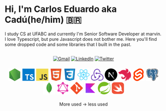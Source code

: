 # Hi, I'm Carlos Eduardo aka Cadú(he/him) 🇧🇷

I study CS at UFABC and currently I'm Senior Software Developer at marvin. I love Typescript, but pure Javascript does not bother me. Here you'll find some dropped code and some libraries that I built in the past.

##

<div align="center">
  <a href="mailto:ceo.paludetto@gmail.com"><img src="https://img.shields.io/badge/-Gmail-%23EA4335?style=for-the-badge&logo=gmail&logoColor=white" alt="Gmail"></a>
  <a href="https://www.linkedin.com/in/ceopaludetto" target="_blank"><img src="https://img.shields.io/badge/-LinkedIn-%230077B5?style=for-the-badge&logo=linkedin&logoColor=white" alt="LinkedIn"/></a>
  <a href="https://twitter.com/ceopaludetto" target="_blank"><img src="https://img.shields.io/badge/-Twitter-%231DA1F2?style=for-the-badge&logo=twitter&logoColor=white" alt="Twitter"/></a>
</div>

###

<div align="center">
  <img height="40" src="https://raw.githubusercontent.com/devicons/devicon/master/icons/nodejs/nodejs-original.svg" alt="NodeJS" title="Node.JS" />
  <img height="40" src="https://raw.githubusercontent.com/devicons/devicon/master/icons/typescript/typescript-original.svg" alt="TypeScript" title="Typescript" />
  <img height="40" src="https://raw.githubusercontent.com/devicons/devicon/master/icons/javascript/javascript-original.svg" alt="JavaScript" title="JavaScript" />
  <img height="40" src="https://raw.githubusercontent.com/devicons/devicon/master/icons/html5/html5-original.svg" alt="HTML" title="HTML" />
  <img height="40" src="https://raw.githubusercontent.com/devicons/devicon/master/icons/css3/css3-original.svg" alt="CSS" title="CSS" />
  <img height="40" src="https://raw.githubusercontent.com/devicons/devicon/master/icons/react/react-original.svg" alt="React.JS" title="React.JS" />
  <img height="40" src="https://raw.githubusercontent.com/devicons/devicon/master/icons/redux/redux-original.svg" alt="Redux" title="Redux" />
  <img height="40" src="https://raw.githubusercontent.com/devicons/devicon/master/icons/nextjs/nextjs-original.svg" alt="NextJS" title="Next.JS" />
  <img height="40" src="https://raw.githubusercontent.com/devicons/devicon/master/icons/nestjs/nestjs-original.svg" alt="NestJS" title="NestJS" />
  <img height="40" src="https://raw.githubusercontent.com/devicons/devicon/master/icons/svelte/svelte-original.svg" alt="Svelte" title="Svelte" />
  <img height="40" src="https://raw.githubusercontent.com/devicons/devicon/master/icons/postgresql/postgresql-original.svg" alt="PostgreSQL" title="PostgreSQL" />
  <img height="40" src="https://raw.githubusercontent.com/devicons/devicon/master/icons/mongodb/mongodb-original.svg" alt="MongoDB" title="MongoDB" />
  <img height="40" src="https://raw.githubusercontent.com/devicons/devicon/master/icons/graphql/graphql-plain.svg" alt="GraphQL" title="GraphQL" />
  <img height="40" src="https://raw.githubusercontent.com/devicons/devicon/master/icons/git/git-plain.svg" alt="Git" title="Git" />
  <img height="40" src="https://raw.githubusercontent.com/devicons/devicon/master/icons/kotlin/kotlin-original.svg" alt="Kotlin" title="Kotlin" />
  <img height="40" src="https://raw.githubusercontent.com/devicons/devicon/master/icons/spring/spring-original.svg" alt="Spring" title="Spring" />
  <img height="40" src="https://raw.githubusercontent.com/devicons/devicon/master/icons/swift/swift-original.svg" alt="Swift" title="Swift" />
</div>

####

<div align="center">
  More used -> less used
</div>
